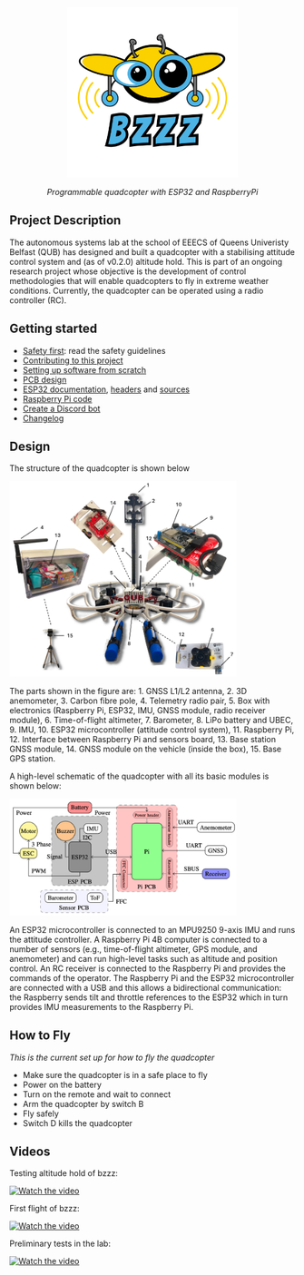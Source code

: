 <p align="center">
<img width="300" alt="bzzz-logo" src="design/logos/BZZZ.svg">
</p>

<p align="center">
<em>Programmable quadcopter with ESP32 and RaspberryPi</em>
</p>


## Project Description

The autonomous systems lab at the school of EEECS of Queens Univeristy Belfast (QUB) has designed and built a quadcopter with a stabilising attitude control system and (as of v0.2.0) altitude hold. This is part of an ongoing research project whose objective is the development of control methodologies that will enable quadcopters to fly in extreme weather conditions. Currently, the quadcopter can be operated using a radio controller (RC).


## Getting started

- [Safety first](docs/SAFETY.md): read the safety guidelines
- [Contributing to this project](CONTRIBUTING.md)
- [Setting up software from scratch](docs/SETUP.md)
- [PCB design](design/README.md)
- [ESP32 documentation](include/README.md), [headers](./include) and [sources](./src)
- [Raspberry Pi code](raspberry/README.md)
- [Create a Discord bot](raspberry/DiscordBot/README.md)
- [Changelog](CHANGELOG.md)


## Design

The structure of the quadcopter is shown below


<img width="400" src="docs/images/bzzz-parts.png">

The parts shown in the figure are: 1. GNSS L1/L2 antenna, 2. 3D anemometer, 3. Carbon fibre pole, 4. Telemetry radio pair, 5. Box with electronics (Raspberry Pi, ESP32, IMU, GNSS module, radio receiver module), 6. Time-of-flight altimeter, 7. Barometer, 8. LiPo battery and UBEC, 9. IMU, 10. ESP32 microcontroller (attitude control system), 11. Raspberry Pi, 12. Interface between Raspberry Pi and sensors board, 13. Base station GNSS module, 14. GNSS module on the vehicle (inside the box), 15. Base GPS station.


A high-level schematic of the quadcopter with all its basic modules is shown below:

<img width="400" src="docs/images/bzzz-hi-level-schematic.png">

An ESP32 microcontroller is connected to an MPU9250 9-axis IMU and runs the attitude controller. 
A Raspberry Pi 4B computer is connected to a number of sensors (e.g., time-of-flight altimeter,
GPS module, and anemometer) and can run high-level tasks such as 
altitude and position control.
An RC receiver is connected to the Raspberry Pi and provides the commands of the operator.
The Raspberry Pi and the ESP32 microcontroller are connected with a USB and this allows
a bidirectional communication: the Raspberry sends tilt and throttle references to the 
ESP32 which in turn provides IMU measurements to the Raspberry Pi. 




## How to Fly 
*This is the current set up for how to fly the quadcopter*

- Make sure the quadcopter is in a safe place to fly
- Power on the battery
- Turn on the remote and wait to connect
- Arm the quadcopter by switch B
- Fly safely
- Switch D kills the quadcopter


## Videos 

<p>Testing altitude hold of bzzz:</p>

[![Watch the video](https://img.youtube.com/vi/AMWUkB0SQi4/hqdefault.jpg)](https://youtu.be/AMWUkB0SQi4)

<p>First flight of bzzz:</p>

[![Watch the video](https://img.youtube.com/vi/eGNW_-LX130/hqdefault.jpg)](https://youtu.be/eGNW_-LX130)

<p>Preliminary tests in the lab:</p>

[![Watch the video](https://img.youtube.com/vi/7mFDusj9uvs/hqdefault.jpg)](https://youtu.be/7mFDusj9uvs)
